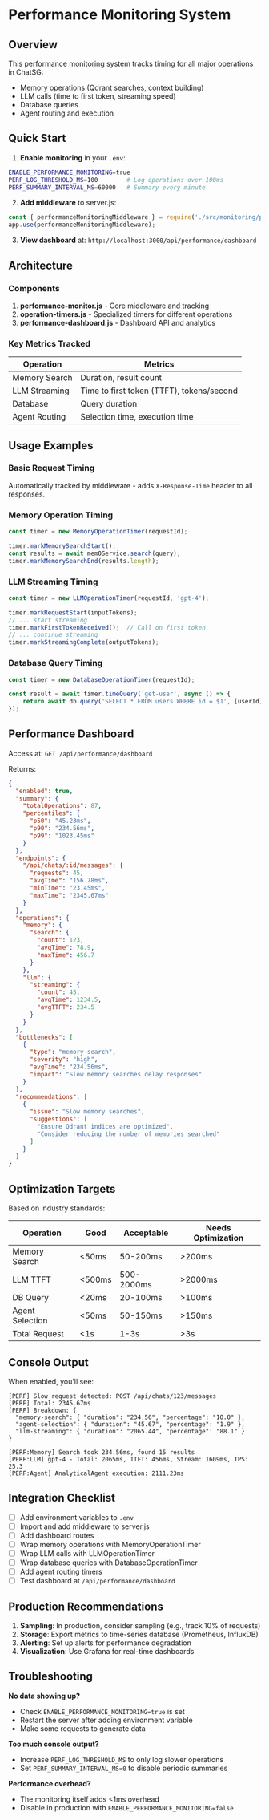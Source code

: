 # Performance Monitoring System

## Overview

This performance monitoring system tracks timing for all major operations in ChatSG:
- Memory operations (Qdrant searches, context building)
- LLM calls (time to first token, streaming speed)
- Database queries
- Agent routing and execution

## Quick Start

1. **Enable monitoring** in your `.env`:
```bash
ENABLE_PERFORMANCE_MONITORING=true
PERF_LOG_THRESHOLD_MS=100        # Log operations over 100ms
PERF_SUMMARY_INTERVAL_MS=60000   # Summary every minute
```

2. **Add middleware** to server.js:
```javascript
const { performanceMonitoringMiddleware } = require('./src/monitoring/performance-monitor');
app.use(performanceMonitoringMiddleware);
```

3. **View dashboard** at: `http://localhost:3000/api/performance/dashboard`

## Architecture

### Components

1. **performance-monitor.js** - Core middleware and tracking
2. **operation-timers.js** - Specialized timers for different operations
3. **performance-dashboard.js** - Dashboard API and analytics

### Key Metrics Tracked

| Operation | Metrics |
|-----------|---------|
| Memory Search | Duration, result count |
| LLM Streaming | Time to first token (TTFT), tokens/second |
| Database | Query duration |
| Agent Routing | Selection time, execution time |

## Usage Examples

### Basic Request Timing
Automatically tracked by middleware - adds `X-Response-Time` header to all responses.

### Memory Operation Timing
```javascript
const timer = new MemoryOperationTimer(requestId);

timer.markMemorySearchStart();
const results = await mem0Service.search(query);
timer.markMemorySearchEnd(results.length);
```

### LLM Streaming Timing
```javascript
const timer = new LLMOperationTimer(requestId, 'gpt-4');

timer.markRequestStart(inputTokens);
// ... start streaming
timer.markFirstTokenReceived();  // Call on first token
// ... continue streaming
timer.markStreamingComplete(outputTokens);
```

### Database Query Timing
```javascript
const timer = new DatabaseOperationTimer(requestId);

const result = await timer.timeQuery('get-user', async () => {
    return await db.query('SELECT * FROM users WHERE id = $1', [userId]);
});
```

## Performance Dashboard

Access at: `GET /api/performance/dashboard`

Returns:
```json
{
  "enabled": true,
  "summary": {
    "totalOperations": 87,
    "percentiles": {
      "p50": "45.23ms",
      "p90": "234.56ms",
      "p99": "1023.45ms"
    }
  },
  "endpoints": {
    "/api/chats/:id/messages": {
      "requests": 45,
      "avgTime": "156.78ms",
      "minTime": "23.45ms",
      "maxTime": "2345.67ms"
    }
  },
  "operations": {
    "memory": {
      "search": {
        "count": 123,
        "avgTime": 78.9,
        "maxTime": 456.7
      }
    },
    "llm": {
      "streaming": {
        "count": 45,
        "avgTime": 1234.5,
        "avgTTFT": 234.5
      }
    }
  },
  "bottlenecks": [
    {
      "type": "memory-search",
      "severity": "high",
      "avgTime": "234.56ms",
      "impact": "Slow memory searches delay responses"
    }
  ],
  "recommendations": [
    {
      "issue": "Slow memory searches",
      "suggestions": [
        "Ensure Qdrant indices are optimized",
        "Consider reducing the number of memories searched"
      ]
    }
  ]
}
```

## Optimization Targets

Based on industry standards:

| Operation | Good | Acceptable | Needs Optimization |
|-----------|------|------------|-------------------|
| Memory Search | <50ms | 50-200ms | >200ms |
| LLM TTFT | <500ms | 500-2000ms | >2000ms |
| DB Query | <20ms | 20-100ms | >100ms |
| Agent Selection | <50ms | 50-150ms | >150ms |
| Total Request | <1s | 1-3s | >3s |

## Console Output

When enabled, you'll see:
```
[PERF] Slow request detected: POST /api/chats/123/messages
[PERF] Total: 2345.67ms
[PERF] Breakdown: {
  "memory-search": { "duration": "234.56", "percentage": "10.0" },
  "agent-selection": { "duration": "45.67", "percentage": "1.9" },
  "llm-streaming": { "duration": "2065.44", "percentage": "88.1" }
}

[PERF:Memory] Search took 234.56ms, found 15 results
[PERF:LLM] gpt-4 - Total: 2065ms, TTFT: 456ms, Stream: 1609ms, TPS: 25.3
[PERF:Agent] AnalyticalAgent execution: 2111.23ms
```

## Integration Checklist

- [ ] Add environment variables to `.env`
- [ ] Import and add middleware to server.js
- [ ] Add dashboard routes
- [ ] Wrap memory operations with MemoryOperationTimer
- [ ] Wrap LLM calls with LLMOperationTimer
- [ ] Wrap database queries with DatabaseOperationTimer
- [ ] Add agent routing timers
- [ ] Test dashboard at `/api/performance/dashboard`

## Production Recommendations

1. **Sampling**: In production, consider sampling (e.g., track 10% of requests)
2. **Storage**: Export metrics to time-series database (Prometheus, InfluxDB)
3. **Alerting**: Set up alerts for performance degradation
4. **Visualization**: Use Grafana for real-time dashboards

## Troubleshooting

**No data showing up?**
- Check `ENABLE_PERFORMANCE_MONITORING=true` is set
- Restart the server after adding environment variable
- Make some requests to generate data

**Too much console output?**
- Increase `PERF_LOG_THRESHOLD_MS` to only log slower operations
- Set `PERF_SUMMARY_INTERVAL_MS=0` to disable periodic summaries

**Performance overhead?**
- The monitoring itself adds <1ms overhead
- Disable in production with `ENABLE_PERFORMANCE_MONITORING=false`